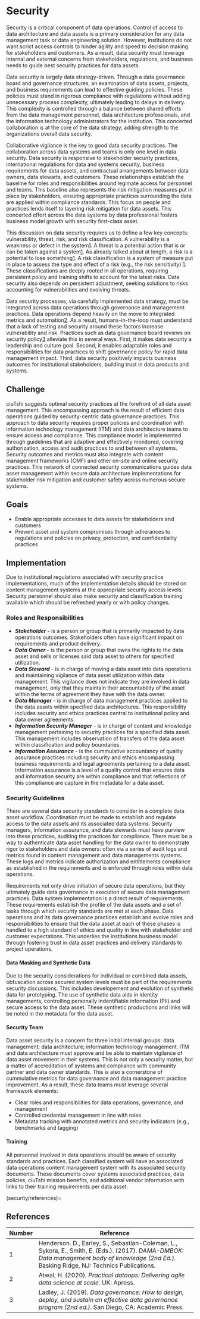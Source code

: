 # Security

Security is a critical component of data operations. Control of access to data architecture and data assets is a primary consideration for any data management task or data engineering solution. However, institutions do not want scrict access controls to hinder agility and speed to decision making for stakeholders and customers. As a result, data security must leverage internal and external concerns from stakeholders, regulations, and business needs to guide best security practices for data assets.

Data security is largely data strategy-driven. Through a data governance board and governance structures, an examination of data assets, projects, and business requirements can lead to effective guiding policies. These policies must stand in rigorous compliance with regulations without adding unnecessary process complexity, ultimately leading to delays in delivery. This complexity is controlled through a balance between shared efforts from the data management personnel, data architecture professionals, and the information technology administrators for the institution. This concerted collaboration is at the core of the data strategy, adding strength to the organizations overall data security.

Collaborative vigilance is the key to good data security practices. The collaboration across data systems and teams is only one level in data security. Data security is responsive to stakeholder security practices, international regulations for data and systems security, business requirements for data assets, and contractual arrangements between data owners, data stewarts, and customers. These relationships establish the baseline for roles and responsibilities around legimate access for personnel and teams. This baseline also represents the risk mitigation measures put in place by stakeholders, ensuring appropriate practices surrounding the data are applied within compliance standards. This focus on people and practices lends itself to layering risk mitigation for data assets. This concerted effort across the data systems by data professional fosters business model growth with security first-class asset.

This discussion on data security requires us to define a few key concepts: vulnerability, threat, risk, and risk classification. A vulnerability is a weakness or defect in the system[1](security/references). A threat is a potential action that is or can be taken against a system[1](security/references). As already talked about at length, a risk is a potential to lose something[1](security/references). A risk classification is a system of measure put in place to assess the type and effect of a risk (e.g., the risk sensitivity) [1](security/references). These classifications are deeply rooted in all operations, requiring persistent policy and training shifts to account for the latest risks. Data security also depends on persistent adjustment, seeking solutions to risks accounting for vulnerabilities and evolving threats.

Data security processes, via carefully implemented data strategy, must be integrated across data operations through governance and management practices. Data operations depend heavily on the move to integrated metrics and automation[2](security/references). As a result, humans-in-the-loop must understand that a lack of testing and security around these factors increase vulnerability and risk. Practices such as data governance board reviews on security policy[3](security/references) alleviate this in several ways. First, it makes data security a leadership and culture goal. Second, it enables adaptable roles and responsibilities for data practices to shift governance policy for rapid data management impact. Third, data security positively impacts business outcomes for institutional stakeholders, building trust in data products and systems.

## Challenge

ciuTshi suggests optimal security practices at the forefront of all data asset management. This encompassing approach is the result of efficient data operations guided by security-centric data governance practices. This approach to data security requires proper policies and coordination with information technology management (ITM) and data architecture teams to ensure access and compliance. This compliance model is implemented through guidelines that are adaptive and effectively monitored, covering authorization, access and audit practices to and between all systems. Security outcomes and metrics must also integrate with content management frameworks (CMF) and other on-site and online security practices. This network of connected security communications guides data asset management within secure data architecture implementations for stakeholder risk mitigation and customer safety across numerous secure systems.

## Goals

* Enable appropriate accesses to data assets for stakeholders and customers
* Prevent asset and system compromises through adherances to regulations and policies on privacy, protection, and confidentiality practices

## Implementation

Due to institutional regulations associated with security practice implementations, much of the implementation details should be stored on content management systems at the appropriate security access levels. Security personnel should also make security and classification training available which should be refreshed yearly or with policy changes.

### Roles and Responsibilities

* __*Stakeholder*__ - is a person or group that is primarily impacted by data operations outcomes. Stakeholders often have significant impact on requirements and product delivery.
* __*Data Owner*__ - is the person or group that owns the rights to the data asset and sells or licenses said data asset to others for specified utilization.
* __*Data Steward*__ - is in charge of moving a data asset into data operations and maintaining vigilance of data asset utilization within data management. This vigilance does not indicate they are involved in data management, only that they maintain their accountability of the asset within the terms of agreement they have with the data owner.
* __*Data Manager*__ - is in charge of data management practices applied to the data assets within specified data architectures. This responsibility includes security and ethics practices central to institutional policy and data owner agreements.
* __*Information Security Manager*__ - is in charge of content and knowledge management pertaining to security practices for a specified data asset. This management includes observation of transfers of the data asset within classification and policy boundaries.
* __*Information Assurance*__ - is the cummulative accountancy of quality assurance practices including security and ethics encompassing business requirements and legal agreements pertaining to a data asset. Information assurance is a level of a quality control that ensures data and information security are within compliance and that reflections of this compliance are capture in the metadata for a data asset.

### Security Guidelines

There are several data security standards to consider in a complete data asset workflow. Coordination must be made to establish and regulate access to the data assets and its associated data systems. Security managers, information assurance, and data stewards must have purview into these practices, auditing the practices for compliance. There must be a way to authenticate data asset handling for the data owner to demonstrate rigor to stakeholders and data owners: often via a series of audit logs and metrics found in content management and data managements systems. These logs and metrics indicate authorization and entitlements compliance as established in the requirements and is enforced through roles within data operations.

Requirements not only drive initiation of secure data operations, but they ultimately guide data governance in execution of secure data management practices. Data system implementation is a direct result of requirements. These requirements establish the profile of the data assets and a set of tasks through which security standards are met at each phase. Data operations and its data governance practices establish and evolve roles and responsibilities to ensure that the data asset at each of these phases is handled to a high standard of ethics and quality in line with stakeholder and customer expectations. This underlies the institutions business model through fostering trust in data asset practices and delivery standards to project operations.

#### Data Masking and Synthetic Data

Due to the security considerations for individual or combined data assets, obfuscation across secured system levels must be part of the requirements security discussions. This includes developement and evolution of synthetic data for prototyping. The use of synthetic data aids in identity managements, controlling personally indentifiable information (PII) and secure access to the data asset. These synthetic productions and links will be noted in the metadata for the data asset.

#### Security Team

Data asset security is a concern for three initial internal groups: data management; data architecture; information technology management. ITM and data architecture must approve and be able to maintain vigilance of data asset movement in their systems. This is not only a security matter, but a matter of accreditation of systems and compliance with community partner and data owner standards. This is also a cornerstone of cummulative metrics for data governance and data management practice improvement. As a result, these data teams must leverage several framework elements:

* Clear roles and responsibilities for data operations, governance, and management
* Controlled credential management in line with roles
* Metadata tracking with annotated metrics and security indicators (e.g., benchmarks and tagging)

#### Training

All personnel involved in data operations should be aware of security standards and practices. Each classified system will have an associated data operations content management system with its associated security documents. These documents cover systems associated practices, data policies, ciuTshi mission benefits, and additional vendor information with links to their training requirements per data asset.

(security/references)=

## References

Number|Reference
--|--
1|Henderson. D., Earley, S., Sebastian-Coleman, L., Sykora, E., Smith, E. (Eds.). (2017). *DAMA-DMBOK: Data management body of knowledge (2nd Ed.).* Basking Ridge, NJ: Technics Publications.
2|Atwal, H. (2020). *Practical dataops: Delivering agile data science at scale.* UK: Apress.
3|Ladley, J. (2019). *Data governance: How to design, deploy, and sustain an effective data governance program (2nd ed.)*. San Diego, CA: Academic Press.